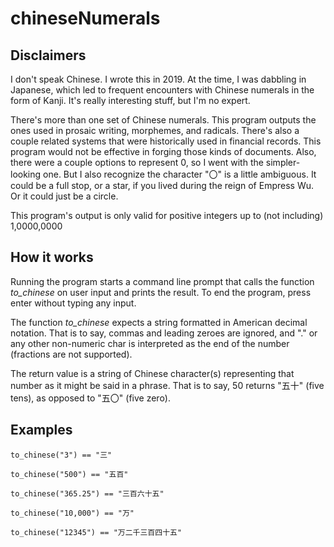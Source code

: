 # chineseNumerals

## Disclaimers

I don't speak Chinese. I wrote this in 2019. At the time, I was dabbling in Japanese, which led to frequent encounters with Chinese numerals in the form of Kanji. It's really interesting stuff, but I'm no expert.

There's more than one set of Chinese numerals. This program outputs the ones used in prosaic writing, morphemes, and radicals. There's also a couple related systems that were historically used in financial records. This program would not be effective in forging those kinds of documents. Also, there were a couple options to represent 0, so I went with the simpler-looking one. But I also recognize the character "〇" is a little ambiguous. It could be a full stop, or a star, if you lived during the reign of Empress Wu. Or it could just be a circle.

This program's output is only valid for positive integers up to (not including) 1,0000,0000

## How it works

Running the program starts a command line prompt that calls the function *to_chinese* on user input and prints the result. To end the program, press enter without typing any input.

The function *to_chinese* expects a string formatted in American decimal notation. That is to say, commas and leading zeroes are ignored, and "." or  any other non-numeric char is interpreted as the end of the number (fractions are not supported).

The return value is a string of Chinese character(s) representing that number as it might be said in a phrase. That is to say, 50 returns "五十" (five tens), as opposed to "五〇" (five zero).

## Examples

	to_chinese("3") == "三"

	to_chinese("500") == "五百"

	to_chinese("365.25") == "三百六十五"

	to_chinese("10,000") == "万"

	to_chinese("12345") == "万二千三百四十五"
